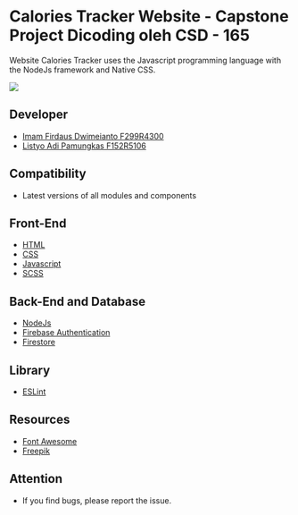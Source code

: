 # Calories Tracker Website - Capstone Project Dicoding oleh CSD - 165

Website Calories Tracker uses the Javascript programming language with the NodeJs framework and Native CSS.

<img src="caloriestracker.gif">

## Developer
- [Imam Firdaus Dwimeianto F299R4300](https://www.linkedin.com/in/idwimeianto/) 
- [Listyo Adi Pamungkas F152R5106](https://www.linkedin.com/in/listyo-adi-pamungkas-851490205/)

## Compatibility
- Latest versions of all modules and components

## Front-End
- [HTML](https://www.w3schools.com/html/)
- [CSS](https://developer.mozilla.org/en-US/docs/Web/CSS?retiredLocale=id)
- [Javascript](https://www.javascript.com/)
- [SCSS](https://sass-lang.com/)

## Back-End and Database
- [NodeJs](https://nodejs.org/en/)
- [Firebase Authentication](https://firebase.google.com/docs/auth)
- [Firestore](https://firebase.google.com/docs/firestore)

## Library
- [ESLint](https://eslint.org/)

## Resources
- [Font Awesome](https://fontawesome.com/v5.15/icons)
- [Freepik](https://www.freepik.com/)

## Attention
- If you find bugs, please report the issue.

